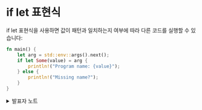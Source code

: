 # if let 표현식

if let 표현식을 사용하면 값이 패턴과 일치하는지 여부에 따라 다른 코드를 실행할 수 있습니다:

```rust
fn main() {
    let arg = std::env::args().next();
    if let Some(value) = arg {
        println!("Program name: {value}");
    } else {
        println!("Missing name?");
    }
}
```

<details>

<summary>발표자 노트</summary>

* 한 가지 일치만 처리할 경우 if let이 훨씬 간결합니다. match는 일치하는 모든 경우에 대한 코드가 필요하기 때문입니다.
* 자주 쓰이는  용례중 하나는 Option에 대해 작업할 때 Some 값을 처리하는 것입니다.
* match와 달리 if let은 가드를 지원하지 않습니다.
* let else 문으로 패턴 매칭을 처리할 수 있습니다

```rust
fn main() {
    println!("{:?}", second_word_to_upper("foo bar"));
}
 
fn second_word_to_upper(s: &str) -> Option<String> {
    let mut it = s.split(' ');
    let (Some(_), Some(item)) = (it.next(), it.next()) else {
        return None;
    };
    Some(item.to_uppercase())
}

```



</details>
